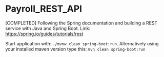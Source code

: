 # Payroll_REST_API
[COMPLETED] Following the Spring documentation and building a REST service with Java and Spring Boot. Link: https://spring.io/guides/tutorials/rest

Start application with: ```./mvnw clean spring-boot:run```.
Alternatively using your installed maven version type this:
```mvn clean spring-boot:run```

